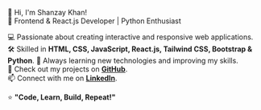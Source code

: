  👋 Hi, I'm Shanzay Khan!  
🚀 Frontend & React.js Developer | Python Enthusiast  

💻 Passionate about creating interactive and responsive web applications.  
🛠 Skilled in **HTML, CSS, JavaScript, React.js, Tailwind CSS, Bootstrap & Python**. 
🌱 Always learning new technologies and improving my skills.  
📂 Check out my projects on **[GitHub](https://github.com/Shanekhan)**.  
📫 Connect with me on **[LinkedIn](https://www.linkedin.com/in/shanzaykhan-webdev/)**.  


⭐ **"Code, Learn, Build, Repeat!"**  



<!---
Shanekhan/Shanekhan is a ✨ special ✨ repository because its `README.md` (this file) appears on your GitHub profile.
You can click the Preview link to take a look at your changes.
--->
